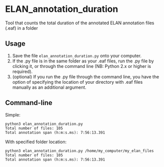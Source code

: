 # ELAN_annotation_duration
Tool that counts the total duration of the annotated ELAN annotation files (.eaf) in a folder
## Usage
  1. Save the file `elan_annotation_duration.py` onto your computer.
  2. If the .py file is in the same folder as your .eaf files, run the .py file by clicking it, or through the command line (NB: Python 2.x or higher is required).
  3. (optional) If you run the .py file through the command line, you have the option of specifying the location of your directory with .eaf files manually as an additional argument.
  
## Command-line
Simple:
```
python3 elan_annotation_duration.py
Total number of files: 105
Total annotation span (h:m:s.ms): 7:56:13.391
```
With specified folder location:
```
python3 elan_annotation_duration.py /home/my_computer/my_elan_files
Total number of files: 105
Total annotation span (h:m:s.ms): 7:56:13.391
```

